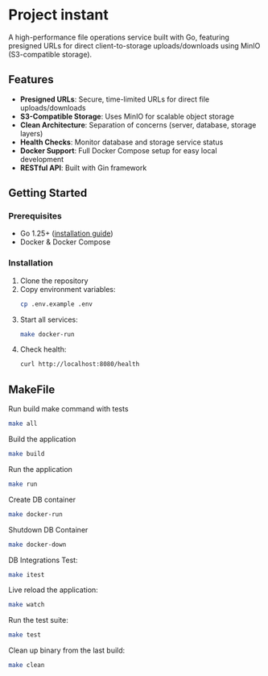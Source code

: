 # Project instant

A high-performance file operations service built with Go, featuring presigned URLs for direct client-to-storage uploads/downloads using MinIO (S3-compatible storage).

## Features

- **Presigned URLs**: Secure, time-limited URLs for direct file uploads/downloads
- **S3-Compatible Storage**: Uses MinIO for scalable object storage
- **Clean Architecture**: Separation of concerns (server, database, storage layers)
- **Health Checks**: Monitor database and storage service status
- **Docker Support**: Full Docker Compose setup for easy local development
- **RESTful API**: Built with Gin framework

## Getting Started

### Prerequisites

- Go 1.25+ ([installation guide](https://go.dev/doc/install))
- Docker & Docker Compose

### Installation

1. Clone the repository
2. Copy environment variables:
   ```bash
   cp .env.example .env
   ```
3. Start all services:
   ```bash
   make docker-run
   ```
4. Check health:
   ```bash
   curl http://localhost:8080/health
   ```
   
## MakeFile

Run build make command with tests
```bash
make all
```

Build the application
```bash
make build
```

Run the application
```bash
make run
```
Create DB container
```bash
make docker-run
```

Shutdown DB Container
```bash
make docker-down
```

DB Integrations Test:
```bash
make itest
```

Live reload the application:
```bash
make watch
```

Run the test suite:
```bash
make test
```

Clean up binary from the last build:
```bash
make clean
```
